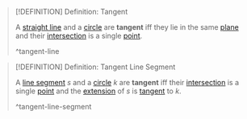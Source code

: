 >[!DEFINITION] Definition: Tangent
>
>A [straight line](../../../Curves/Lines/Straight%20Line.md) and a [circle](Circle.md) are **tangent** iff they lie in the same [plane](../../../Surfaces/Planes/Plane.md) and their [intersection](../../../../../Set%20Theory/Operations%20with%20Sets/Intersection.md) is a single [point](../../../Points%20and%20Vectors/Points%20in%20Geometry.md).
>
>^tangent-line
>

>[!DEFINITION] Definition: Tangent Line Segment
>
>A [line segment](../../../Curves/Line%20Segments/Line%20Segment.md) $s$ and a [circle](Circle.md) $k$ are **tangent** iff their [intersection](../../../../../Set%20Theory/Operations%20with%20Sets/Intersection.md) is a single [point](../../../Points%20and%20Vectors/Points%20in%20Geometry.md) and the [extension](../../../Curves/Line%20Segments/Extension%20of%20a%20Line%20Segment.md) of $s$ is [tangent](Tangents.md#^tangent-line) to $k$.
>
>^tangent-line-segment
>